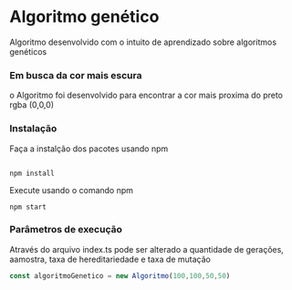 # Algoritmo genético 
Algoritmo desenvolvido com o intuito de aprendizado sobre algoritmos genéticos

### Em busca da cor mais escura
o Algoritmo foi desenvolvido para encontrar a cor mais proxima do preto rgba (0,0,0)

### Instalação
Faça a instalção dos pacotes usando npm
```npm

npm install
```

Execute usando o comando npm

```npm
npm start
```

### Parâmetros de execução
Através do arquivo index.ts pode ser alterado a quantidade de gerações, aamostra, taxa de hereditariedade e taxa de mutação

```js
const algoritmoGenetico = new Algoritmo(100,100,50,50)
``` 